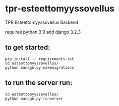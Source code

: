 # tpr-esteettomyyssovellus
TPR Esteettömyyssovellus Backend

requires python 3.9 and django 3.2.3

## to get started:
```
pip install -r requirements.txt
cd esteettomyyssovellus/
python manage.py makemigrations
```

## to run the server run: 
```
cd esteettomyyssovellus/
python manage.py runserver
```
